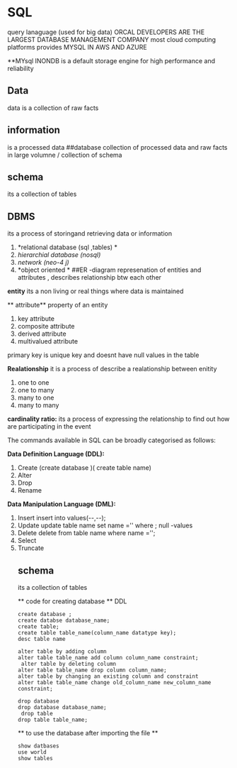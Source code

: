 # SQL
query lanaguage (used for big data)
ORCAL DEVELOPERS ARE THE LARGEST DATABASE MANAGEMENT COMPANY
most cloud computing platforms provides MYSQL IN AWS AND AZURE 

**MYsql
INONDB is a default storage engine for high performance and reliability 

##  Data 
data is a collection of raw facts 
## information 
is a processed data 
##database
collection of processed data and raw facts in large volumne / collection of schema 
## schema 
its a collection of tables 
## DBMS
its a process of storingand retrieving data or information 
  1. *relational database (sql ,tables) *
  2. *hierarchial database (nosql)*
  3. *network (neo-4 j)*
  4. *object oriented *
##ER -diagram 
represenation of entities and attributes , describes relationship btw each other 

**entity**
its a non living or real things where data is maintained 

** attribute**
property of an entity 
1. key attribute 
2. composite attribute 
3. derived attribute 
4. multivalued attribute 

primary key is unique key and doesnt have null values in the table

**Realationship**
it is a process of describe a realationship between enitity 
1. one to one
2. one to many
3. many to one
4. many to many 

**cardinality ratio:**
its a process of expressing the relationship to find out how are participating in the event 
 
The commands available in SQL can be broadly categorised as follows:

**Data Definition Language (DDL):**

1. Create  (create database )( create table name)
2. Alter
3. Drop
4. Rename

**Data Manipulation Language (DML):**

1. Insert  insert into <table name> values(--,--);
2. Update  update table name set name ='' where ; null -values
3. Delete  delete from table name where name ='';
4. Select
5. Truncate

## schema 
its a collection of tables 

** code for creating database ** DDL
```
create database ;
create databse database_name;
create table;
create table table_name(column_name datatype key);
desc table name

alter table by adding column
alter table table_name add column column_name constraint;
 alter table by deleting column
alter table table_name drop column column_name;
alter table by changing an existing column and constraint
alter table table_name change old_column_name new_column_name constraint;

drop database
drop database database_name;
 drop table
drop table table_name;
```

** to use the database after importing the file **
```
show datbases
use world
show tables
```

